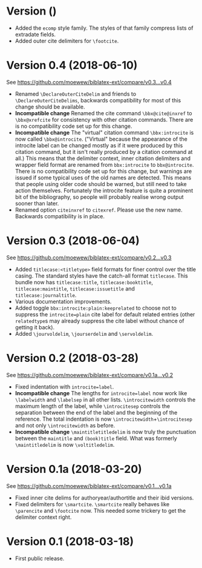 # Version <version> (<date>)
- Added the `ecomp` style family. The styles of that family compress lists of
  extradate fields.
- Added outer cite delimiters for `\footcite`.

# Version 0.4 (2018-06-10)
See https://github.com/moewew/biblatex-ext/compare/v0.3...v0.4
- Renamed `\DeclareOuterCiteDelim` and friends to `\DeclareOuterCiteDelims`,
  backwards compatibility for most of this change should be available.
- **Incompatible change** Renamed the cite command `\bbx@cite@inxref` to
  `\bbx@xrefcite` for consistency with other citation commands.
  There are is no compatibility code set up for this change.
- **Incompatible change** The "virtual" citation command `\bbx:introcite`
  is now called `\bbx@introcite`. ("Virtual" because the appearance of the
  introcite label can be changed mostly as if it were produced by this citation
  command, but it isn't really produced by a citation command at all.)
  This means that the delimiter context, inner citation delimiters and wrapper
  field format are renamed from `bbx:introcite` to `bbx@introcite`.
  There is no compatibility code set up for this change, but warnings are
  issued if some typical uses of the old names are detected. This means that
  people using older code should be warned, but still need to take action
  themselves. Fortunately the introcite feature is quite a prominent bit of
  the bibliography, so people will probably realise wrong output sooner than
  later.
- Renamed option `citeinxref` to `citexref`. Please use the new name.
  Backwards compatibility is in place.

# Version 0.3 (2018-06-04)
See https://github.com/moewew/biblatex-ext/compare/v0.2...v0.3
- Added `titlecase:<titletype>` field formats for finer control over the title
  casing. The standard styles have the catch-all format `titlecase`. This
  bundle now has `titlecase:title`, `titlecase:booktitle`,
  `titlecase:maintitle`, `titlecase:issuetitle` and `titlecase:journaltitle`.
- Various documentation improvements.
- Added toggle `bbx:introcite:plain:keeprelated` to choose not to suppress the
  `introcite=plain` cite label for default related entries (other
  `relatedtype`s may already suppress the cite label without chance of getting
  it back).
- Added `\jourvoldelim`, `\jourserdelim` and `\servoldelim`.

# Version 0.2 (2018-03-28)
See https://github.com/moewew/biblatex-ext/compare/v0.1a...v0.2
- Fixed indentation with `introcite=label`.
- **Incompatible change** The lengths for `introcite=label` now work like
  `\labelwidth` and `\labelsep` in all other lists.
  `\introcitewidth` controls the maximum length of the label, while
  `\introcitesep` controls the separation between the end of the label and
  the beginning of the reference.
  The total indentation is now `\introcitewidth`+`\introcitesep` and not
  only `\introcitewidth` as before.
- **Incompatible change** `\maintitletitledelim` is now truly the punctuation
  between the `maintitle` and `(book)title` field.
  What was formerly `\maintitledelim` is now `\voltitledelim`.

# Version 0.1a (2018-03-20)
See https://github.com/moewew/biblatex-ext/compare/v0.1...v0.1a
- Fixed inner cite delims for authoryear/authortitle and their ibid versions.
- Fixed delimiters for `\smartcite`.
  `\smartcite` really behaves like `\parencite` and `\footcite` now.
  This needed some trickery to get the delimiter context right.

# Version 0.1 (2018-03-18)
- First public release.

